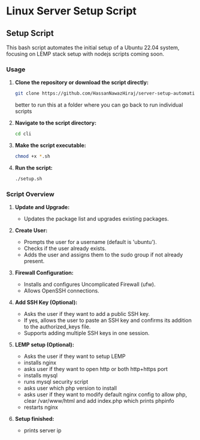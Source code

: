 # Linux Server Setup Script

## Setup Script

This bash script automates the initial setup of a Ubuntu 22.04 system, focusing on LEMP stack setup with nodejs scripts coming soon.

### Usage

1. **Clone the repository or download the script directly:**

   ```bash
   git clone https://github.com/HassanNawazHiraj/server-setup-automation.git cli
   ```
   better to run this at a folder where you can go back to run individual scripts

2. **Navigate to the script directory:**

   ```bash
   cd cli
   ```

3. **Make the script executable:**

   ```bash
   chmod +x *.sh
   ```

4. **Run the script:**

   ```bash
   ./setup.sh
   ```

### Script Overview

1. **Update and Upgrade:**

   - Updates the package list and upgrades existing packages.

2. **Create User:**

   - Prompts the user for a username (default is 'ubuntu').
   - Checks if the user already exists.
   - Adds the user and assigns them to the sudo group if not already present.

3. **Firewall Configuration:**

   - Installs and configures Uncomplicated Firewall (ufw).
   - Allows OpenSSH connections.

4. **Add SSH Key (Optional):**
   - Asks the user if they want to add a public SSH key.
   - If yes, allows the user to paste an SSH key and confirms its addition to the authorized_keys file.
   - Supports adding multiple SSH keys in one session.

5. **LEMP setup (Optional):**
   - Asks the user if they want to setup LEMP
   - installs nginx
   - asks user if they want to open http or both http+https port 
   - installs mysql
   - runs mysql security script
   - asks user which php version to install
   - asks user if they want to modify default nginx config to allow php, clear /var/www/html and add index.php which prints phpinfo
   - restarts nginx
6. **Setup finished:**
   - prints server ip 
